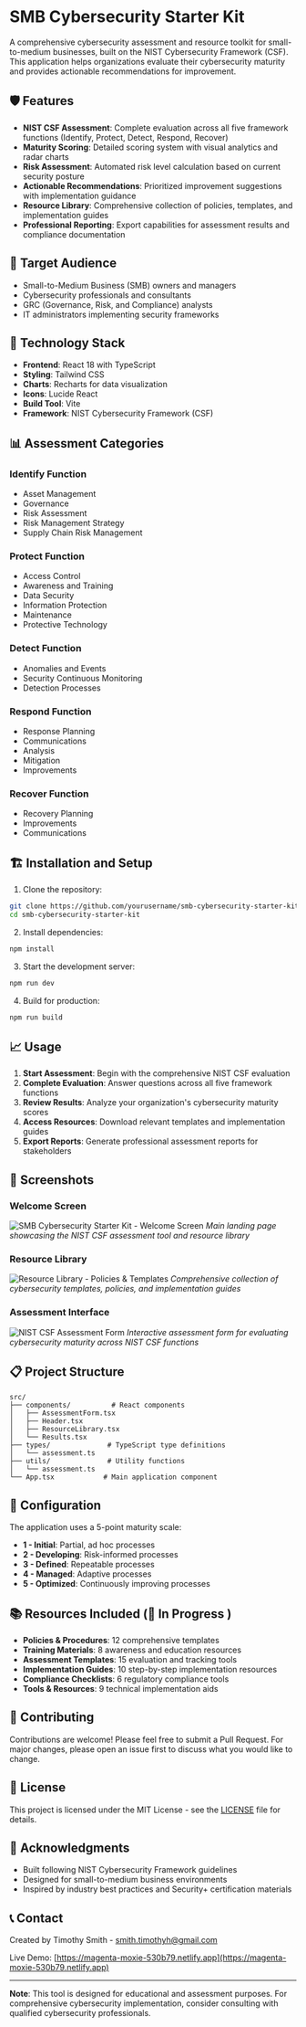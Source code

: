 # SMB Cybersecurity Starter Kit

A comprehensive cybersecurity assessment and resource toolkit for small-to-medium businesses, built on the NIST Cybersecurity Framework (CSF). This application helps organizations evaluate their cybersecurity maturity and provides actionable recommendations for improvement.

## 🛡️ Features

- **NIST CSF Assessment**: Complete evaluation across all five framework functions (Identify, Protect, Detect, Respond, Recover)
- **Maturity Scoring**: Detailed scoring system with visual analytics and radar charts
- **Risk Assessment**: Automated risk level calculation based on current security posture
- **Actionable Recommendations**: Prioritized improvement suggestions with implementation guidance
- **Resource Library**: Comprehensive collection of policies, templates, and implementation guides
- **Professional Reporting**: Export capabilities for assessment results and compliance documentation

## 🎯 Target Audience

- Small-to-Medium Business (SMB) owners and managers
- Cybersecurity professionals and consultants
- GRC (Governance, Risk, and Compliance) analysts
- IT administrators implementing security frameworks

## 🚀 Technology Stack

- **Frontend**: React 18 with TypeScript
- **Styling**: Tailwind CSS
- **Charts**: Recharts for data visualization
- **Icons**: Lucide React
- **Build Tool**: Vite
- **Framework**: NIST Cybersecurity Framework (CSF)

## 📊 Assessment Categories

### Identify Function
- Asset Management
- Governance
- Risk Assessment
- Risk Management Strategy
- Supply Chain Risk Management

### Protect Function
- Access Control
- Awareness and Training
- Data Security
- Information Protection
- Maintenance
- Protective Technology

### Detect Function
- Anomalies and Events
- Security Continuous Monitoring
- Detection Processes

### Respond Function
- Response Planning
- Communications
- Analysis
- Mitigation
- Improvements

### Recover Function
- Recovery Planning
- Improvements
- Communications

## 🏗️ Installation and Setup

1. Clone the repository:
```bash
git clone https://github.com/yourusername/smb-cybersecurity-starter-kit.git
cd smb-cybersecurity-starter-kit
```

2. Install dependencies:
```bash
npm install
```

3. Start the development server:
```bash
npm run dev
```

4. Build for production:
```bash
npm run build
```

## 📈 Usage

1. **Start Assessment**: Begin with the comprehensive NIST CSF evaluation
2. **Complete Evaluation**: Answer questions across all five framework functions
3. **Review Results**: Analyze your organization's cybersecurity maturity scores
4. **Access Resources**: Download relevant templates and implementation guides
5. **Export Reports**: Generate professional assessment reports for stakeholders

## 🎨 Screenshots

### Welcome Screen
![SMB Cybersecurity Starter Kit - Welcome Screen](public/screenshots/smb_screenshot1.png)
*Main landing page showcasing the NIST CSF assessment tool and resource library*

### Resource Library
![Resource Library - Policies & Templates](public/screenshots/smb_screenshot2.png)
*Comprehensive collection of cybersecurity templates, policies, and implementation guides*

### Assessment Interface
![NIST CSF Assessment Form](public/screenshots/smb_screenshot3.png)
*Interactive assessment form for evaluating cybersecurity maturity across NIST CSF functions*

## 📋 Project Structure

```
src/
├── components/          # React components
│   ├── AssessmentForm.tsx
│   ├── Header.tsx
│   ├── ResourceLibrary.tsx
│   └── Results.tsx
├── types/              # TypeScript type definitions
│   └── assessment.ts
├── utils/              # Utility functions
│   └── assessment.ts
└── App.tsx            # Main application component
```

## 🔧 Configuration

The application uses a 5-point maturity scale:
- **1 - Initial**: Partial, ad hoc processes
- **2 - Developing**: Risk-informed processes
- **3 - Defined**: Repeatable processes
- **4 - Managed**: Adaptive processes
- **5 - Optimized**: Continuously improving processes

## 📚 Resources Included (🚧 In Progress )

- **Policies & Procedures**: 12 comprehensive templates
- **Training Materials**: 8 awareness and education resources
- **Assessment Templates**: 15 evaluation and tracking tools
- **Implementation Guides**: 10 step-by-step implementation resources
- **Compliance Checklists**: 6 regulatory compliance tools
- **Tools & Resources**: 9 technical implementation aids

## 🤝 Contributing

Contributions are welcome! Please feel free to submit a Pull Request. For major changes, please open an issue first to discuss what you would like to change.

## 📄 License

This project is licensed under the MIT License - see the [LICENSE](LICENSE) file for details.

## 🙏 Acknowledgments

- Built following NIST Cybersecurity Framework guidelines
- Designed for small-to-medium business environments
- Inspired by industry best practices and Security+ certification materials

## 📞 Contact

Created by Timothy Smith - smith.timothyh@gmail.com

Live Demo: [https://magenta-moxie-530b79.netlify.app](https://magenta-moxie-530b79.netlify.app)

---

**Note**: This tool is designed for educational and assessment purposes. For comprehensive cybersecurity implementation, consider consulting with qualified cybersecurity professionals.
